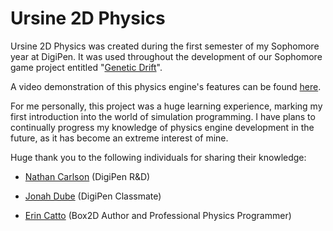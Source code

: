 # Ursine 2D Physics

Ursine 2D Physics was created during the first semester of my Sophomore year at DigiPen.  It was used throughout the development of our Sophomore game project entitled "[Genetic Drift](http://games.digipen.edu/games/genetic-drift)".

A video demonstration of this physics engine's features can be found [here](https://www.youtube.com/watch?v=4ZwSUhlDfq4).

For me personally, this project was a huge learning experience, marking my first introduction into the world of simulation programming.  I have plans to continually progress my knowledge of physics engine development in the future, as it has become an extreme interest of mine.

Huge thank you to the following individuals for sharing their knowledge:

+ [Nathan Carlson](http://www.digipenresearch.com/team) (DigiPen R&D)

+ [Jonah Dube](http://www.dubejonah.com/) (DigiPen Classmate)

+ [Erin Catto](http://box2d.org/) (Box2D Author and Professional Physics Programmer)
  
